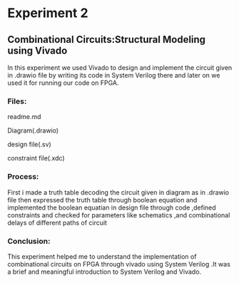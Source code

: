# Experiment 2
## Combinational Circuits:Structural Modeling using Vivado
 In this experiment we used Vivado to design  and implement the circuit given in .drawio file by writing its code in System Verilog there  and later on we  used it for running our code on FPGA.
 ### Files:
 readme.md
 
 Diagram(.drawio)
 
 design file(.sv)
 
 constraint file(.xdc)
 ### Process:
 First i made a truth table decoding the circuit given in diagram as in .drawio file then expressed the truth table through boolean equation and implemented the boolean equatian in design file through code ,defined constraints  and checked for parameters like schematics ,and combinational delays of different paths of circuit
 ### Conclusion:
 This experiment helped me to understand the implementation of combinational circuits  on FPGA through vivado using System Verilog .It was a brief and meaningful introduction to System Verilog and Vivado.
 
